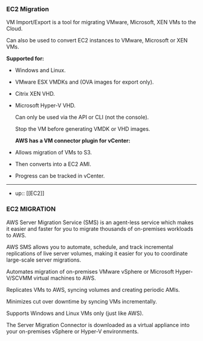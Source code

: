 ### **EC2 Migration**

VM Import/Export is a tool for migrating VMware, Microsoft, XEN VMs to the Cloud.

Can also be used to convert EC2 instances to VMware, Microsoft or XEN VMs.

**Supported for:**
- Windows and Linux.
- VMware ESX VMDKs and (OVA images for export only).
- Citrix XEN VHD.
- Microsoft Hyper-V VHD.
  
  Can only be used via the API or CLI (not the console).
  
  Stop the VM before generating VMDK or VHD images.
  
  **AWS has a VM connector plugin for vCenter:**
- Allows migration of VMs to S3.
- Then converts into a EC2 AMI.
- Progress can be tracked in vCenter.

---- 
- up:: [[EC2]]



### **EC2 MIGRATION**

<!-- #ec2_migration -->

AWS Server Migration Service (SMS) is an agent-less service which makes it easier and faster for you to migrate thousands of on-premises workloads to AWS.

AWS SMS allows you to automate, schedule, and track incremental replications of live server volumes, making it easier for you to coordinate large-scale server migrations.

Automates migration of on-premises VMware vSphere or Microsoft Hyper-V/SCVMM virtual machines to AWS.

Replicates VMs to AWS, syncing volumes and creating periodic AMIs.

Minimizes cut over downtime by syncing VMs incrementally.

Supports Windows and Linux VMs only (just like AWS).

The Server Migration Connector is downloaded as a virtual appliance into your on-premises vSphere or Hyper-V environments.
